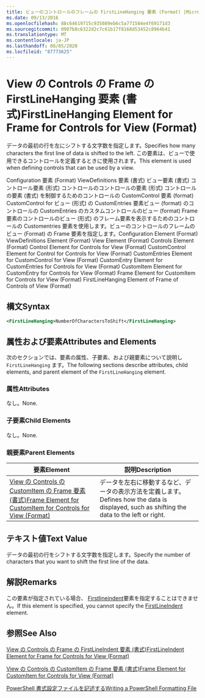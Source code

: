 ```yaml
---
title: ビューのコントロールのフレームの FirstLineHanging 要素 (Format) |Microsoft Docs
ms.date: 09/13/2016
ms.openlocfilehash: 88c64619715c935089eb6c5a771584e4f69171d3
ms.sourcegitcommit: 0907b8c6322d2c7c61b17f8168d53452c8964b41
ms.translationtype: MT
ms.contentlocale: ja-JP
ms.lasthandoff: 08/05/2020
ms.locfileid: "87773625"
---
```

# <a name="firstlinehanging-element-for-frame-for-controls-for-view-format"></a><span data-ttu-id="396b1-102">View の Controls の Frame の FirstLineHanging 要素 (書式)</span><span class="sxs-lookup"><span data-stu-id="396b1-102">FirstLineHanging Element for Frame for Controls for View (Format)</span></span>

<span data-ttu-id="396b1-103">データの最初の行を左にシフトする文字数を指定します。</span><span class="sxs-lookup"><span data-stu-id="396b1-103">Specifies how many characters the first line of data is shifted to the left.</span></span> <span data-ttu-id="396b1-104">この要素は、ビューで使用できるコントロールを定義するときに使用されます。</span><span class="sxs-lookup"><span data-stu-id="396b1-104">This element is used when defining controls that can be used by a view.</span></span>

<span data-ttu-id="396b1-105">Configuration 要素 (Format) ViewDefinitions 要素 (書式) ビュー要素 (書式) コントロール要素 (形式) コントロールのコントロールの要素 (形式) コントロールの要素 (書式) を制御するためのコントロールの CustomControl 要素 (format) CustomControl for ビュー (形式) の CustomEntries 要素ビュー (format) のコントロールの CustomEntries のカスタムコントロールのビュー (format) Frame 要素のコントロールのビュー (形式) のフレーム要素を表示するためのコントロールの Customentries 要素を使用します。ビューのコントロールのフレームのビュー (Format) の Frame 要素を指定します。</span><span class="sxs-lookup"><span data-stu-id="396b1-105">Configuration Element (Format) ViewDefinitions Element (Format) View Element (Format) Controls Element (Format) Control Element for Controls for View (Format) CustomControl Element for Control for Controls for View (Format) CustomEntries Element for CustomControl for View (Format) CustomEntry Element for CustomEntries for Controls for View (Format) CustomItem Element for CustomEntry for Controls for View (Format) Frame Element for CustomItem for Controls for View (Format) FirstLineHanging Element of Frame of Controls of View (Format)</span></span>

## <a name="syntax"></a><span data-ttu-id="396b1-106">構文</span><span class="sxs-lookup"><span data-stu-id="396b1-106">Syntax</span></span>

```xml
<FirstLineHanging>NumberOfCharactersToShift</FirstLineHanging>
```

## <a name="attributes-and-elements"></a><span data-ttu-id="396b1-107">属性および要素</span><span class="sxs-lookup"><span data-stu-id="396b1-107">Attributes and Elements</span></span>

<span data-ttu-id="396b1-108">次のセクションでは、要素の属性、子要素、および親要素について説明し `FirstLineHanging` ます。</span><span class="sxs-lookup"><span data-stu-id="396b1-108">The following sections describe attributes, child elements, and parent element of the `FirstLineHanging` element.</span></span>

### <a name="attributes"></a><span data-ttu-id="396b1-109">属性</span><span class="sxs-lookup"><span data-stu-id="396b1-109">Attributes</span></span>

<span data-ttu-id="396b1-110">なし。</span><span class="sxs-lookup"><span data-stu-id="396b1-110">None.</span></span>

### <a name="child-elements"></a><span data-ttu-id="396b1-111">子要素</span><span class="sxs-lookup"><span data-stu-id="396b1-111">Child Elements</span></span>

<span data-ttu-id="396b1-112">なし。</span><span class="sxs-lookup"><span data-stu-id="396b1-112">None.</span></span>

### <a name="parent-elements"></a><span data-ttu-id="396b1-113">親要素</span><span class="sxs-lookup"><span data-stu-id="396b1-113">Parent Elements</span></span>

|<span data-ttu-id="396b1-114">要素</span><span class="sxs-lookup"><span data-stu-id="396b1-114">Element</span></span>|<span data-ttu-id="396b1-115">説明</span><span class="sxs-lookup"><span data-stu-id="396b1-115">Description</span></span>|
|-------------|-----------------|
|[<span data-ttu-id="396b1-116">View の Controls の CustomItem の Frame 要素 (書式)</span><span class="sxs-lookup"><span data-stu-id="396b1-116">Frame Element for CustomItem for Controls for View (Format)</span></span>](./frame-element-for-customitem-for-controls-for-view-format.md)|<span data-ttu-id="396b1-117">データを左右に移動するなど、データの表示方法を定義します。</span><span class="sxs-lookup"><span data-stu-id="396b1-117">Defines how the data is displayed, such as shifting the data to the left or right.</span></span>|

## <a name="text-value"></a><span data-ttu-id="396b1-118">テキスト値</span><span class="sxs-lookup"><span data-stu-id="396b1-118">Text Value</span></span>

<span data-ttu-id="396b1-119">データの最初の行をシフトする文字数を指定します。</span><span class="sxs-lookup"><span data-stu-id="396b1-119">Specify the number of characters that you want to shift the first line of the data.</span></span>

## <a name="remarks"></a><span data-ttu-id="396b1-120">解説</span><span class="sxs-lookup"><span data-stu-id="396b1-120">Remarks</span></span>

<span data-ttu-id="396b1-121">この要素が指定されている場合、 [Firstlineindent](./firstlineindent-element-for-frame-for-controls-for-view-format.md)要素を指定することはできません。</span><span class="sxs-lookup"><span data-stu-id="396b1-121">If this element is specified, you cannot specify the [FirstLineIndent](./firstlineindent-element-for-frame-for-controls-for-view-format.md) element.</span></span>

## <a name="see-also"></a><span data-ttu-id="396b1-122">参照</span><span class="sxs-lookup"><span data-stu-id="396b1-122">See Also</span></span>

[<span data-ttu-id="396b1-123">View の Controls の Frame の FirstLineIndent 要素 (書式)</span><span class="sxs-lookup"><span data-stu-id="396b1-123">FirstLineIndent Element for Frame for Controls for View (Format)</span></span>](./firstlineindent-element-for-frame-for-controls-for-view-format.md)

[<span data-ttu-id="396b1-124">View の Controls の CustomItem の Frame 要素 (書式)</span><span class="sxs-lookup"><span data-stu-id="396b1-124">Frame Element for CustomItem for Controls for View (Format)</span></span>](./frame-element-for-customitem-for-controls-for-view-format.md)

[<span data-ttu-id="396b1-125">PowerShell 書式設定ファイルを記述する</span><span class="sxs-lookup"><span data-stu-id="396b1-125">Writing a PowerShell Formatting File</span></span>](./writing-a-powershell-formatting-file.md)
